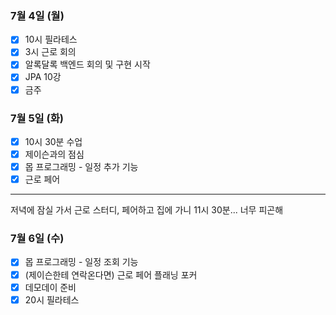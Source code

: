 ### 7월 4일 (월)
- [x] 10시 필라테스
- [x] 3시 근로 회의
- [x] 알록달록 백엔드 회의 및 구현 시작
- [x] JPA 10강
- [x] 금주

### 7월 5일 (화)
- [x] 10시 30분 수업
- [x] 제이슨과의 점심
- [x] 몹 프로그래밍 - 일정 추가 기능
- [x] 근로 페어
---
저녁에 잠실 가서 근로 스터디, 페어하고 집에 가니 11시 30분... 너무 피곤해

### 7월 6일 (수)
- [x] 몹 프로그래밍 - 일정 조회 기능
- [x] (제이슨한테 연락온다면) 근로 페어 플래닝 포커
- [x] 데모데이 준비
- [x] 20시 필라테스
